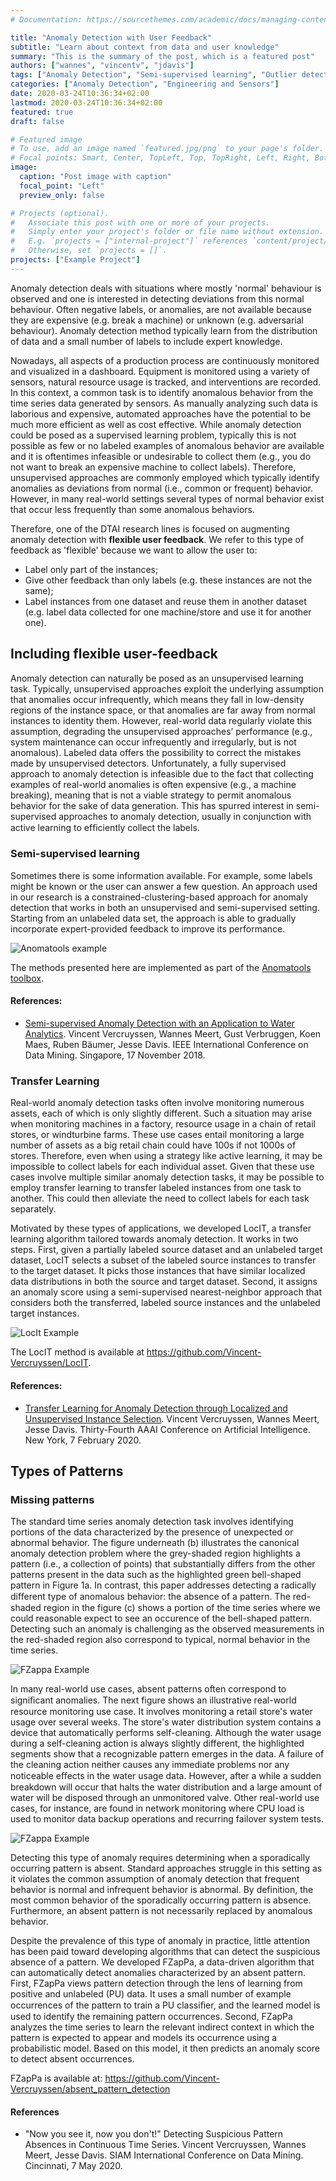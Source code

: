 ```yaml
---
# Documentation: https://sourcethemes.com/academic/docs/managing-content/

title: "Anomaly Detection with User Feedback"
subtitle: "Learn about context from data and user knowledge"
summary: "This is the summary of the post, which is a featured post"
authors: ["wannes", "vincentv", "jdavis"]
tags: ["Anomaly Detection", "Semi-supervised learning", "Outlier detection", "Active learning", "Flexible supervision", "Application"]
categories: ["Anomaly Detection", "Engineering and Sensors"]
date: 2020-03-24T10:36:34+02:00
lastmod: 2020-03-24T10:36:34+02:00
featured: true
draft: false

# Featured image
# To use, add an image named `featured.jpg/png` to your page's folder.
# Focal points: Smart, Center, TopLeft, Top, TopRight, Left, Right, BottomLeft, Bottom, BottomRight.
image: 
  caption: "Post image with caption"
  focal_point: "Left"
  preview_only: false

# Projects (optional).
#   Associate this post with one or more of your projects.
#   Simply enter your project's folder or file name without extension.
#   E.g. `projects = ["internal-project"]` references `content/project/deep-learning/index.md`.
#   Otherwise, set `projects = []`.
projects: ["Example Project"]
---
```


Anomaly detection deals with situations where mostly 'normal' behaviour is observed and one is interested in detecting deviations from this normal behaviour. Often negative labels, or anomalies, are not available because they are expensive (e.g. break a machine) or unknown (e.g. adversarial behaviour). Anomaly detection method typically learn from the distribution of data and a small number of labels to include expert knowledge.

Nowadays, all aspects of a production process are continuously monitored and visualized in a dashboard. Equipment is monitored using a variety of sensors, natural resource usage is tracked, and interventions are recorded. In this context, a common task is to identify anomalous behavior from the time series data generated by sensors. As manually analyzing such data is laborious and expensive, automated approaches have the potential to be much more efficient as well as cost effective. While anomaly detection could be posed as a supervised learning problem, typically this is not possible as few or no labeled examples of anomalous behavior are available and it is oftentimes infeasible or undesirable to collect them (e.g., you do not want to break an expensive machine to collect labels). Therefore, unsupervised approaches are commonly employed which typically identify anomalies as deviations from normal (i.e., common or frequent) behavior. However, in many real-world settings several types of normal behavior exist that occur less frequently than some anomalous behaviors.

Therefore, one of the DTAI research lines is focused on augmenting anomaly detection with **flexible user feedback**. We refer to this type of feedback as 'flexible' because we want to allow the user to:

- Label only part of the instances;
- Give other feedback than only labels (e.g. these instances are not the same);
- Label instances from one dataset and reuse them in another dataset (e.g. label data collected for one machine/store and use it for another one).


## Including flexible user-feedback

Anomaly detection can naturally be posed as an unsupervised learning task. Typically, unsupervised approaches exploit the underlying assumption that anomalies occur infrequently, which means they fall in low-density regions of the instance space, or that anomalies are far away from normal instances to identity them. However, real-world data regularly violate this assumption, degrading the unsupervised approaches’ performance (e.g., system maintenance can occur infrequently and irregularly, but is not anomalous). Labeled data offers the possibility to correct the mistakes made by unsupervised detectors. Unfortunately, a fully supervised approach to anomaly detection is infeasible due to the fact that collecting examples of real-world anomalies is often expensive (e.g., a machine breaking), meaning that is not a viable strategy to permit anomalous behavior for the sake of data generation. This has spurred interest in semi-supervised approaches to anomaly detection, usually in conjunction with active learning to efﬁciently collect the labels.

### Semi-supervised learning

Sometimes there is some information available. For example, some labels might be known or the user can answer a few question.
An approach used in our research is a constrained-clustering-based approach for anomaly detection that works in both an unsupervised and semi-supervised setting. Starting from an unlabeled data set, the approach is able to gradually incorporate expert-provided feedback to improve its performance. 

![Anomatools example](featured.png)

The methods presented here are implemented as part of the [Anomatools toolbox](https://github.com/Vincent-Vercruyssen/anomatools).

#### References:

- [Semi-supervised Anomaly Detection with an Application to Water Analytics](https://people.cs.kuleuven.be/~vincent.vercruyssen/publications/2019/ECMLPKDD_conference_manuscript.pdf). Vincent Vercruyssen, Wannes Meert, Gust Verbruggen, Koen Maes, Ruben Bäumer, Jesse Davis. IEEE International Conference on Data Mining. Singapore, 17 November 2018.

### Transfer Learning

Real-world anomaly detection tasks often involve monitoring numerous assets, each of which is only slightly different. Such a situation may arise when monitoring machines in a factory, resource usage in a chain of retail stores, or windturbine farms. These use cases entail monitoring a large number of assets as a big retail chain could have 100s if not 1000s of stores. Therefore, even when using a strategy like active learning, it may be impossible to collect labels for each individual asset. Given that these use cases involve multiple similar anomaly detection tasks, it may be possible to employ transfer learning to transfer labeled instances from one task to another. This could then alleviate the need to collect labels for each task separately.

Motivated by these types of applications, we developed LocIT, a transfer learning algorithm tailored towards anomaly detection. It works in two steps. First, given a partially labeled source dataset and an unlabeled target dataset, LocIT selects a subset of the labeled source instances to transfer to the target dataset. It picks those instances that have similar localized data distributions in both the source and target dataset. Second, it assigns an anomaly score using a semi-supervised nearest-neighbor approach that considers both the transferred, labeled source instances and the unlabeled target instances. 

![LocIt Example](locit1.png)

The LocIT method is available at https://github.com/Vincent-Vercruyssen/LocIT.

#### References:

- [Transfer Learning for Anomaly Detection through Localized and Unsupervised Instance Selection](https://people.cs.kuleuven.be/~vincent.vercruyssen/publications/2020/AAAI_conference_manuscript.pdf). Vincent Vercruyssen, Wannes Meert, Jesse Davis. Thirty-Fourth AAAI Conference on Artificial Intelligence. New York, 7 February 2020.

## Types of Patterns

### Missing patterns

The standard time series anomaly detection task involves identifying portions of the data characterized by the presence of unexpected or abnormal behavior. The figure underneath (b) illustrates the canonical anomaly detection problem where the grey-shaded region highlights a pattern (i.e., a collection of points) that substantially differs from the other patterns present in the data such as the highlighted green bell-shaped pattern in Figure 1a. In contrast, this paper addresses detecting a radically diﬀerent type of anomalous behavior: the absence of a pattern. The red-shaded region in the figure (c) shows a portion of the time series where we could reasonable expect to see an occurence of the bell-shaped pattern. Detecting such an anomaly is challenging as the observed measurements in the red-shaded region also correspond to typical, normal behavior in the time series.

![FZappa Example](fzappa1.png)

In many real-world use cases, absent patterns often correspond to signiﬁcant anomalies. The next figure shows an illustrative real-world resource monitoring use case. It involves monitoring a retail store's water usage over several weeks. The store's water distribution system contains a device that automatically performs self-cleaning. Although the water usage during a self-cleaning action is always slightly different, the highlighted segments show that a recognizable pattern emerges in the data. A failure of the cleaning action neither causes any immediate problems nor any noticeable eﬀects in the water usage data. However, after a while a sudden breakdown will occur that halts the water distribution and a large amount of water will be disposed through an unmonitored valve. Other real-world use cases, for instance, are found in network monitoring where CPU load is used to monitor data backup operations and recurring failover system tests.

![FZappa Example](fzappa2.png)

Detecting this type of anomaly requires determining when a sporadically occurring pattern is absent. Standard approaches struggle in this setting as it violates the common assumption of anomaly detection that frequent behavior is normal and infrequent behavior is abnormal. By definition, the most common behavior of the sporadically occurring pattern is absence. Furthermore, an absent pattern is not necessarily replaced by anomalous behavior.

Despite the prevalence of this type of anomaly in practice, little attention has been paid toward developing algorithms that can detect the suspicious absence of a pattern. We developed FZapPa, a data-driven algorithm that can automatically detect anomalies characterized by an absent pattern. First, FZapPa views pattern detection through the lens of learning from positive and unlabeled (PU) data. It uses a small number of example occurrences of the pattern to train a PU classiﬁer, and the learned model is used to identify the remaining pattern occurrences. Second, FZapPa analyzes the time series to learn the relevant indirect context in which the pattern is expected to appear and models its occurrence using a probabilistic model. Based on this model, it then predicts an anomaly score to detect absent occurrences. 

FZapPa is available at: https://github.com/Vincent-Vercruyssen/absent_pattern_detection

#### References

- "Now you see it, now you don't!" Detecting Suspicious Pattern Absences in Continuous Time Series. Vincent Vercruyssen, Wannes Meert, Jesse Davis. SIAM International Conference on Data Mining. Cincinnati, 7 May 2020.

